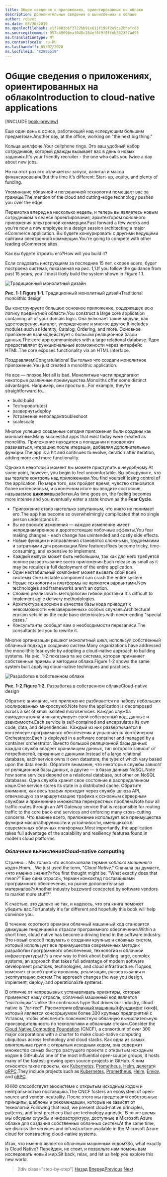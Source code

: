 ```yaml
---
title: Общие сведения о приложениях, ориентированных на облако
description: Дополнительные сведения о вычислениях в облаке
author: robvet
ms.date: 08/26/2019
ms.openlocfilehash: e1f7683b6f3722bb91e611f199f2e9ce2bbefc63
ms.sourcegitcommit: 957c49696eaf048c284ef8f9f8ffeb562357ad95
ms.translationtype: MT
ms.contentlocale: ru-RU
ms.lasthandoff: 05/07/2020
ms.locfileid: "82895519"
---
```

# <a name="introduction-to-cloud-native-applications"></a><span data-ttu-id="23f74-103">Общие сведения о приложениях, ориентированных на облако</span><span class="sxs-lookup"><span data-stu-id="23f74-103">Introduction to cloud-native applications</span></span>

[!INCLUDE [book-preview](../../../includes/book-preview.md)]

<span data-ttu-id="23f74-104">Еще один день в офисе, работающий над «следующим большим предметом».</span><span class="sxs-lookup"><span data-stu-id="23f74-104">Another day, at the office, working on "the next big thing."</span></span>

<span data-ttu-id="23f74-105">Кольца целлфоне.</span><span class="sxs-lookup"><span data-stu-id="23f74-105">Your cellphone rings.</span></span> <span data-ttu-id="23f74-106">Это ваш удобный набор сотрудников, который дважды вызывает вас в день о новых заданиях.</span><span class="sxs-lookup"><span data-stu-id="23f74-106">It's your friendly recruiter - the one who calls you twice a day about new jobs.</span></span>

<span data-ttu-id="23f74-107">Но на этот раз это отличается: запуск, капитал и масса финансирования.</span><span class="sxs-lookup"><span data-stu-id="23f74-107">But this time it's different: Start-up, equity, and plenty of funding.</span></span>

<span data-ttu-id="23f74-108">Упоминание облачной и пограничной технологии помещает вас за границы.</span><span class="sxs-lookup"><span data-stu-id="23f74-108">The mention of the cloud and cutting-edge technology pushes you over the edge.</span></span>

<span data-ttu-id="23f74-109">Перемотка вперед на несколько недель, и теперь вы являетесь новым сотрудником в сеансе проектирования, архитектором основного приложения электронной коммерции.</span><span class="sxs-lookup"><span data-stu-id="23f74-109">Fast forward a few weeks and you're now a new employee in a design session architecting a major eCommerce application.</span></span> <span data-ttu-id="23f74-110">Вы будете конкурировать с другими ведущими сайтами электронной коммерции.</span><span class="sxs-lookup"><span data-stu-id="23f74-110">You're going to compete with other leading eCommerce sites.</span></span>

<span data-ttu-id="23f74-111">Как вы будете строить его?</span><span class="sxs-lookup"><span data-stu-id="23f74-111">How will you build it?</span></span>

<span data-ttu-id="23f74-112">Если следовать инструкциям за последние 15 лет, скорее всего, будет построена система, показанная на рис. 1,1.</span><span class="sxs-lookup"><span data-stu-id="23f74-112">If you follow the guidance from past 15 years, you'll most likely build the system shown in Figure 1.1.</span></span>

![Традиционный монолитный дизайн](./media/monolithic-design.png)

<span data-ttu-id="23f74-114">**Рис. 1-1**.</span><span class="sxs-lookup"><span data-stu-id="23f74-114">**Figure 1-1**.</span></span> <span data-ttu-id="23f74-115">Традиционный монолитный дизайн</span><span class="sxs-lookup"><span data-stu-id="23f74-115">Traditional monolithic design</span></span>

<span data-ttu-id="23f74-116">Вы конструируете большое основное приложение, содержащее всю логику предметной области.</span><span class="sxs-lookup"><span data-stu-id="23f74-116">You construct a large core application containing all of your domain logic.</span></span> <span data-ttu-id="23f74-117">Она включает такие модули, как удостоверение, каталог, упорядочение и многое другое.</span><span class="sxs-lookup"><span data-stu-id="23f74-117">It includes modules such as Identity, Catalog, Ordering, and more.</span></span> <span data-ttu-id="23f74-118">Основное приложение взаимодействует с большой реляционной базой данных.</span><span class="sxs-lookup"><span data-stu-id="23f74-118">The core app communicates with a large relational database.</span></span> <span data-ttu-id="23f74-119">Ядро предоставляет функциональные возможности через интерфейс HTML.</span><span class="sxs-lookup"><span data-stu-id="23f74-119">The core exposes functionality via an HTML interface.</span></span>

<span data-ttu-id="23f74-120">Поздравляем!</span><span class="sxs-lookup"><span data-stu-id="23f74-120">Congratulations!</span></span>  <span data-ttu-id="23f74-121">Вы только что создали монолитное приложение.</span><span class="sxs-lookup"><span data-stu-id="23f74-121">You just created a monolithic application.</span></span>

<span data-ttu-id="23f74-122">Не все — плохое.</span><span class="sxs-lookup"><span data-stu-id="23f74-122">Not all is bad.</span></span> <span data-ttu-id="23f74-123">Монолитные части предлагают некоторые различные преимущества.</span><span class="sxs-lookup"><span data-stu-id="23f74-123">Monoliths offer some distinct advantages.</span></span> <span data-ttu-id="23f74-124">Например, они просты в...</span><span class="sxs-lookup"><span data-stu-id="23f74-124">For example, they're straightforward to...</span></span>

- <span data-ttu-id="23f74-125">build;</span><span class="sxs-lookup"><span data-stu-id="23f74-125">build</span></span>
- <span data-ttu-id="23f74-126">Тестировать</span><span class="sxs-lookup"><span data-stu-id="23f74-126">test</span></span>
- <span data-ttu-id="23f74-127">развернуть</span><span class="sxs-lookup"><span data-stu-id="23f74-127">deploy</span></span>
- <span data-ttu-id="23f74-128">Устранение неполадок</span><span class="sxs-lookup"><span data-stu-id="23f74-128">troubleshoot</span></span>
- <span data-ttu-id="23f74-129">scale</span><span class="sxs-lookup"><span data-stu-id="23f74-129">scale</span></span>

<span data-ttu-id="23f74-130">Многие успешно созданные сегодня приложения были созданы как монолитные.</span><span class="sxs-lookup"><span data-stu-id="23f74-130">Many successful apps that exist today were created as monoliths.</span></span> <span data-ttu-id="23f74-131">Приложение находится в попадании и продолжит развиваться, итерацию после итерации, добавляя дополнительные функции.</span><span class="sxs-lookup"><span data-stu-id="23f74-131">The app is a hit and continues to evolve, iteration after iteration, adding more and more functionality.</span></span>

<span data-ttu-id="23f74-132">Однако в некоторый момент вы можете приступить к неудобному.</span><span class="sxs-lookup"><span data-stu-id="23f74-132">At some point, however, you begin to feel uncomfortable.</span></span> <span data-ttu-id="23f74-133">Вы обнаружите, что вы теряете контроль над приложением.</span><span class="sxs-lookup"><span data-stu-id="23f74-133">You find yourself losing control of the application.</span></span> <span data-ttu-id="23f74-134">По мере того, как пройдет время, чувство становится более интенсивным, и в конечном итоге вы вводите состояние, называемое **циклом**выработки.</span><span class="sxs-lookup"><span data-stu-id="23f74-134">As time goes on, the feeling becomes more intense and you eventually enter a state known as the **Fear Cycle**.</span></span>

- <span data-ttu-id="23f74-135">Приложение стало настолько запутанным, что никто не понимает его.</span><span class="sxs-lookup"><span data-stu-id="23f74-135">The app has become so overwhelmingly complicated that no single person understands it.</span></span>
- <span data-ttu-id="23f74-136">Вы не вносите изменения — каждое изменение имеет непреднамеренное и дорогостоящие побочные эффекты.</span><span class="sxs-lookup"><span data-stu-id="23f74-136">You fear making changes - each change has unintended and costly side effects.</span></span>
- <span data-ttu-id="23f74-137">Новые функции и исправления становятся сложными, трудоемкими и затратными для реализации.</span><span class="sxs-lookup"><span data-stu-id="23f74-137">New features/fixes become tricky, time-consuming, and expensive to implement.</span></span>
- <span data-ttu-id="23f74-138">Каждый выпуск может быть небольшим, так как для него требуется полное развертывание всего приложения.</span><span class="sxs-lookup"><span data-stu-id="23f74-138">Each release as small as it may be requires a full deployment of the entire application.</span></span>
- <span data-ttu-id="23f74-139">Один нестабильный компонент может вызвать сбой всей системы.</span><span class="sxs-lookup"><span data-stu-id="23f74-139">One unstable component can crash the entire system.</span></span>
- <span data-ttu-id="23f74-140">Новые технологии и платформы не являются вариантами.</span><span class="sxs-lookup"><span data-stu-id="23f74-140">New technologies and frameworks aren't an option.</span></span>
- <span data-ttu-id="23f74-141">Сложно реализовать методологии гибкой доставки.</span><span class="sxs-lookup"><span data-stu-id="23f74-141">It's difficult to implement agile delivery methodologies.</span></span>
- <span data-ttu-id="23f74-142">Архитектура еросион в качестве базы кода приводит к невозможности «незавершенных» особых случаев.</span><span class="sxs-lookup"><span data-stu-id="23f74-142">Architectural erosion sets in as the code base deteriorates with never-ending "special cases."</span></span>
- <span data-ttu-id="23f74-143">Консультанты сообщат вам о необходимости перезаписи.</span><span class="sxs-lookup"><span data-stu-id="23f74-143">The consultants tell you to rewrite it.</span></span>

<span data-ttu-id="23f74-144">Многие организации решают монолитный цикл, используя собственный облачный подход к созданию систем.</span><span class="sxs-lookup"><span data-stu-id="23f74-144">Many organizations have addressed the monolithic fear cycle by adopting a cloud-native approach to building systems.</span></span> <span data-ttu-id="23f74-145">На рис. 1-2 показана та же система, которая применяет собственные приемы и методики облака.</span><span class="sxs-lookup"><span data-stu-id="23f74-145">Figure 1-2 shows the same system built applying cloud-native techniques and practices.</span></span>

![Разработка в собственном облаке](./media/cloud-native-design.png)

<span data-ttu-id="23f74-147">**Рис. 1-2**.</span><span class="sxs-lookup"><span data-stu-id="23f74-147">**Figure 1-2**.</span></span> <span data-ttu-id="23f74-148">Разработка в собственном облаке</span><span class="sxs-lookup"><span data-stu-id="23f74-148">Cloud-native design</span></span>

<span data-ttu-id="23f74-149">Обратите внимание, что приложение разбивается по набору небольших изолированных микрослужб.</span><span class="sxs-lookup"><span data-stu-id="23f74-149">Note how the application is decomposed across a set of small isolated microservices.</span></span> <span data-ttu-id="23f74-150">Каждая служба самодостаточна и инкапсулирует свой собственный код, данные и зависимости.</span><span class="sxs-lookup"><span data-stu-id="23f74-150">Each service is self-contained and encapsulates its own code, data, and dependencies.</span></span> <span data-ttu-id="23f74-151">Каждый из них развертывается в контейнере программного обеспечения и управляется контейнером Orchestrator.</span><span class="sxs-lookup"><span data-stu-id="23f74-151">Each is deployed in a software container and managed by a container orchestrator.</span></span> <span data-ttu-id="23f74-152">Вместо большой реляционной базы данных каждая служба владеет хранилищем данных, тип которого зависит от потребностей, связанных с данными.</span><span class="sxs-lookup"><span data-stu-id="23f74-152">Instead of a large relational database, each service owns it own datastore, the type of which vary based upon the data needs.</span></span> <span data-ttu-id="23f74-153">Обратите внимание, что некоторые службы зависят от реляционной базы данных, а другие — в базах данных NoSQL.</span><span class="sxs-lookup"><span data-stu-id="23f74-153">Note how some services depend on a relational database, but other on NoSQL databases.</span></span> <span data-ttu-id="23f74-154">Одна служба хранит свое состояние в распределенном кэше.</span><span class="sxs-lookup"><span data-stu-id="23f74-154">One service stores its state in a distributed cache.</span></span> <span data-ttu-id="23f74-155">Обратите внимание, как весь трафик проходит через службу шлюза API, отвечающую за маршрутизацию трафика к основным серверным службам и применение множества перекрестных проблем.</span><span class="sxs-lookup"><span data-stu-id="23f74-155">Note how all traffic routes through an API Gateway service that is responsible for routing traffic to the core back-end services  and enforcing many cross-cutting concerns.</span></span> <span data-ttu-id="23f74-156">Что важнее всего, приложение использует все преимущества функций масштабируемости и устойчивости, имеющихся в современных облачных платформах.</span><span class="sxs-lookup"><span data-stu-id="23f74-156">Most importantly, the application takes full advantage of the scalability and resiliency features found in modern cloud platforms.</span></span>

### <a name="cloud-native-computing"></a><span data-ttu-id="23f74-157">Облачные вычисления</span><span class="sxs-lookup"><span data-stu-id="23f74-157">Cloud-native computing</span></span>

<span data-ttu-id="23f74-158">Странно... Мы только что использовали термин «*облако машинного кода*».</span><span class="sxs-lookup"><span data-stu-id="23f74-158">Hmm... We just used the term, "*Cloud Native*."</span></span> <span data-ttu-id="23f74-159">Сначала вы думаете, «что именно значит?»</span><span class="sxs-lookup"><span data-stu-id="23f74-159">You first thought might be, "What exactly does that mean?"</span></span> <span data-ttu-id="23f74-160">Еще одна отрасль, термин конкоктед поставщиками программного обеспечения, на рынке дополнительных материалов?»</span><span class="sxs-lookup"><span data-stu-id="23f74-160">Another industry buzzword concocted by software vendors to market more stuff?"</span></span>

<span data-ttu-id="23f74-161">К счастью, это далеко не так, и надеюсь, что эта книга поможет убедить вас.</span><span class="sxs-lookup"><span data-stu-id="23f74-161">Fortunately it's far different and hopefully this book will help convince you.</span></span>

<span data-ttu-id="23f74-162">В течение короткого времени облачный машинный код становится движущие тенденцией в отрасли программного обеспечения.</span><span class="sxs-lookup"><span data-stu-id="23f74-162">Within a short time, cloud native has become a driving trend in the software industry.</span></span> <span data-ttu-id="23f74-163">Это новый способ подумать о создании крупных и сложных систем, который использует все преимущества современных методик разработки программного обеспечения, технологий и облачной инфраструктуры.</span><span class="sxs-lookup"><span data-stu-id="23f74-163">It's a new way to think about building large, complex systems, an approach that takes full advantage of modern software development practices, technologies, and cloud infrastructure.</span></span> <span data-ttu-id="23f74-164">Подход изменяет способ проектирования, реализации, развертывания и эксплуатацию систем.</span><span class="sxs-lookup"><span data-stu-id="23f74-164">The approach changes the way you design, implement, deploy, and operationalize systems.</span></span>

<span data-ttu-id="23f74-165">В отличие от непрерывных устанавливать ориентиры, которые применяют нашу отрасль, облачный машинный код является "*настоящим*".</span><span class="sxs-lookup"><span data-stu-id="23f74-165">Unlike the continuous hype that drives our industry, cloud native is "*for-real*".</span></span> <span data-ttu-id="23f74-166">Рассмотрим [облачный машинный фундамент](https://www.cncf.io/) (кнкф), который является консорциумом более 300 крупных предприятий с Уставом, чтобы обеспечить повсеместную облачную вычислительную производительность по технологиям и облачным стекам.</span><span class="sxs-lookup"><span data-stu-id="23f74-166">Consider the [Cloud Native Computing Foundation](https://www.cncf.io/) (CNCF), a consortium of over 300 major corporations with a charter to make cloud-native computing ubiquitous across technology and cloud stacks.</span></span> <span data-ttu-id="23f74-167">Как одна из самых влиятельные групп с открытым исходным кодом, она содержит множество самых быстро растущего проекта с открытым исходным кодом в GitHub.</span><span class="sxs-lookup"><span data-stu-id="23f74-167">As one of the most influential open-source groups, it hosts many of the fastest-growing open source-projects in GitHub.</span></span> <span data-ttu-id="23f74-168">К ним относятся такие проекты, как [Kubernetes](https://kubernetes.io/), [Prometheus](https://prometheus.io/), [Helm](https://helm.sh/), [делегат](https://www.envoyproxy.io/)и [gRPC](https://grpc.io/).</span><span class="sxs-lookup"><span data-stu-id="23f74-168">They include projects such as [Kubernetes](https://kubernetes.io/), [Prometheus](https://prometheus.io/), [Helm](https://helm.sh/), [Envoy](https://www.envoyproxy.io/), and [gRPC](https://grpc.io/).</span></span>

<span data-ttu-id="23f74-169">КНКФ способствует экосистеме с открытым исходным кодом и нейтральностью поставщика.</span><span class="sxs-lookup"><span data-stu-id="23f74-169">The CNCF fosters an ecosystem of open-source and vendor-neutrality.</span></span> <span data-ttu-id="23f74-170">После этого мы представим собственные принципы, шаблоны и рекомендации, которые не зависят от технологий.</span><span class="sxs-lookup"><span data-stu-id="23f74-170">Following that lead, we present cloud-native principles, patterns, and best practices that are technology agnostic.</span></span> <span data-ttu-id="23f74-171">В то же время мы обсудим службы и инфраструктуру, доступные в Microsoft Azure облаке для создания собственных облачных систем.</span><span class="sxs-lookup"><span data-stu-id="23f74-171">At the same time, we discuss the services and infrastructure available in the Microsoft Azure cloud for constructing cloud-native systems.</span></span>

<span data-ttu-id="23f74-172">Итак, что именно является облачным машинным кодом?</span><span class="sxs-lookup"><span data-stu-id="23f74-172">So, what exactly is Cloud Native?</span></span> <span data-ttu-id="23f74-173">Перейдем, не стоит, и позвольте нам помочь вам исследовать новый мир.</span><span class="sxs-lookup"><span data-stu-id="23f74-173">Sit back, relax, and let us help you explore this new world.</span></span>

>[!div class="step-by-step"]
><span data-ttu-id="23f74-174">[Назад](index.md)
>[Вперед](definition.md)</span><span class="sxs-lookup"><span data-stu-id="23f74-174">[Previous](index.md)
[Next](definition.md)</span></span>
